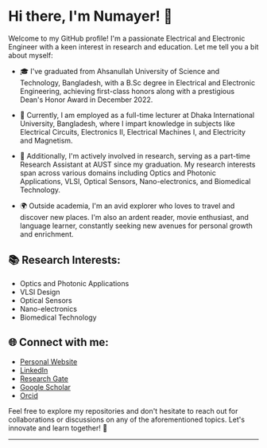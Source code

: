 # Hi there, I'm Numayer! 👋

Welcome to my GitHub profile! I'm a passionate Electrical and Electronic Engineer with a keen interest in research and education. Let me tell you a bit about myself:

- 🎓 I've graduated from Ahsanullah University of Science and Technology, Bangladesh, with a B.Sc degree in Electrical and Electronic Engineering, achieving first-class honors along with a prestigious Dean's Honor Award in December 2022.

- 🔭 Currently, I am employed as a full-time lecturer at Dhaka International University, Bangladesh, where I impart knowledge in subjects like Electrical Circuits, Electronics II, Electrical Machines I, and Electricity and Magnetism.

- 🧪 Additionally, I'm actively involved in research, serving as a part-time Research Assistant at AUST since my graduation. My research interests span across various domains including Optics and Photonic Applications, VLSI, Optical Sensors, Nano-electronics, and Biomedical Technology.

- 🌍 Outside academia, I'm an avid explorer who loves to travel and discover new places. I'm also an ardent reader, movie enthusiast, and language learner, constantly seeking new avenues for personal growth and enrichment.

## 📚 Research Interests:
- Optics and Photonic Applications
- VLSI Design
- Optical Sensors
- Nano-electronics
- Biomedical Technology

## 🌐 Connect with me:
- [Personal Website](https://numayer-z.github.io/)
- [LinkedIn](https://www.linkedin.com/in/numayerzaman)
- [Research Gate](https://www.researchgate.net/profile/Numayer-Zaman)
- [Google Scholar](https://scholar.google.com/citations?user=exrGKF8AAAAJ&hl=en)
- [Orcid](https://orcid.org/0009-0005-9183-053X)

Feel free to explore my repositories and don't hesitate to reach out for collaborations or discussions on any of the aforementioned topics. Let's innovate and learn together! 🚀

---

